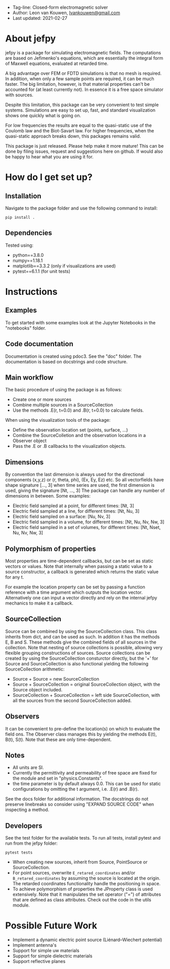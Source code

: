 
* Tag-line: Closed-form electromagnetic solver
* Author: Leon van Kouwen, lvankouwen@gmail.com 
* Last updated: 2021-02-27


# About jefpy

jefpy is a package for simulating electromagnetic fields. The
computations are based on Jefimenko's equations, which are
essentially the integral form of Maxwell equations, evaluated
at retarded time.

A big advantage over FEM or FDTD simulations is that no mesh is
required. In addition, when only a few sample points are required,
it can be much faster. The big limitation, however, is that material
properties can't be accounted for (at least currently not). In
essence it is a free space simulator with sources.

Despite this limitation, this package can be very convenient to test
simple systems. Simulations are easy to set up, fast, and standard
visualization shows one quickly what is going on.

For low frequencies the results are equal to the quasi-static use of
the Coulomb law and the Biot-Savart law. For higher frequencies, when the
quasi-static approach breaks down, this packages remains valid.

This package is just released. Please help make it more mature! This can be done
by filing issues, request and suggestions here on github. If would also be happy
to hear what you are using it for.


# How do I get set up?

## Installation
Navigate to the package folder and use the following command to install:

    pip install .

## Dependencies

Tested using:

* python==3.8.0
* numpy==1.18.1
* matplotlib==3.3.2 (only if visualizations are used)
* pytest==6.1.1 (for unit tests)


# Instructions

## Examples
To get started with some examples look at the Jupyter Notebooks in the "notebooks\" folder.

## Code documentation
Documentation is created using pdoc3. See the "doc\" folder. The documentation is based on docstrings and code structure. 

## Main workflow
The basic procedure of using the package is as follows:

* Create one or more sources
* Combine multiple sources in a SourceCollection
* Use the methods .E(r, t=0.0) and .B(r, t=0.0) to calculate fields.

When using the visualization tools of the package:

* Define the observation location set (points, surface, ...)
* Combine the SourceColletion and the observation locations in a Observer object
* Pass the .E or .B callbacks to the visualization objects.

## Dimensions
By convention the last dimension is always used for the directional
components (x,y,z) or (r, theta, phi), (Ex, Ey, Ez) etc. So all
vectorfields have shape signature [..., 3] when time series are used,
the first dimension is used, giving the signature [Nt, ..., 3]
The package can handle any number of dimensions in between. Some examples:

- Electric field sampled at a point, for different times: [Nt, 3]
- Electric field sampled at a line, for different times: [Nt, Nu, 3]
- Electric field sampled on a surface: [Nu, Nv, 3]
- Electric field sampled in a volume, for different times: [Nt, Nu, Nv, Nw, 3]
- Electric field sampled in a set of volumes, for different times: [Nt, Nset, Nu, Nv, Nw, 3]

## Polymorphism of properties
Most properties are time-dependent callbacks, but can be set as static
vectors or values. Note that internally when passing a static value
to a source constructor, a callback is generated which returns the static
value for any t.

For example the location property can be set by passing a function reference
with a time argument which outputs the location vector. Alternatively
one can input a vector directly and rely on the internal jefpy mechanics to
make it a callback.

## SourceCollection
Source can be combined by using the SourceCollection class. This
class inherits from dict, and can be used as such. In addition it has
the methods E, B and S. These methods give the combined fields of all
sources in the collection. Note that nesting of source collections is
possible, allowing very flexible grouping constructions of sources.
Source collections can be created by using the SourceCollection consturctor directly,
but the '+' for Source and SourceCollection is also functional yielding
the following SourceCollection arithmetic:

- Source + Source = new SourceCollection
- Source + SourceCollection = original SourceCollection object,
with the Source object included.
- SourceCollection + SourceCollection = left side SourceCollection,
with all the sources from the second SourceCollection added.

## Observers
It can be convenient to pre-define the location(s) on which to evaluate
the field ons. The Observer class manages this by yielding the methods
E(t), B(t), S(t). Note that these are only time-dependent.

## Notes
* All units are SI.
* Currently the permittivity and permeability of free space are fixed
for the module and set in "physics.Constants".
* the time parameter is by default always 0.0. This can be used for static
configurations by omitting the t argument, i.e. .E(r) and .B(r).

See the docs folder for additional information. The docstrings do not preserve
linebreaks so consider using "EXPAND SOURCE CODE" when inspecting a method.


## Developers

See the test folder for the available tests. To run all tests, install
pytest and run from the jefpy folder:

    pytest tests

- When creating new sources, inherit from Source, PointSource or SourceCollection.
- For point sources, overwrite `E_retared_coordinates` and/or `B_retared_coordinates`
by assuming the source is located at the origin. The retarded coordinates functionality
handle the positioning in space.
- To achieve polymorphism of properties the JProperty class is used extensively. Note that
it manipulates the set operator ("=") of attributes that are defined as class attributes.
Check out the code in  the utils module.

# Possible Future Work
- Implement a dynamic electric point source (Liénard–Wiechert potential)
- Implement antenna's
- Support for simple uw materials
- Support for simple dielectric materials
- Support reflective planes
